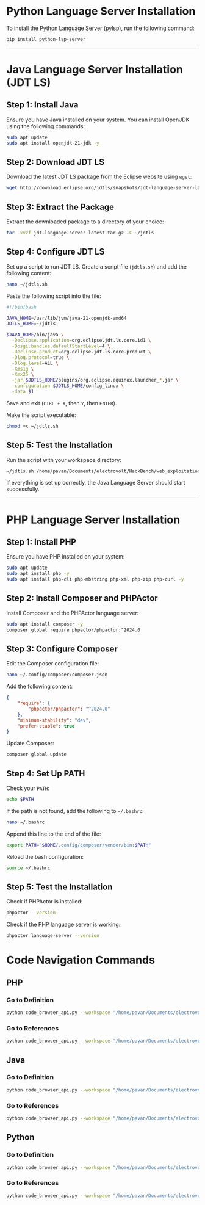 # Python Language Server Installation
To install the Python Language Server (pylsp), run the following command:

```sh
pip install python-lsp-server
```

---

# Java Language Server Installation (JDT LS)

## Step 1: Install Java
Ensure you have Java installed on your system. You can install OpenJDK using the following commands:

```sh
sudo apt update
sudo apt install openjdk-21-jdk -y
```

## Step 2: Download JDT LS
Download the latest JDT LS package from the Eclipse website using `wget`:

```sh
wget http://download.eclipse.org/jdtls/snapshots/jdt-language-server-latest.tar.gz
```

## Step 3: Extract the Package
Extract the downloaded package to a directory of your choice:

```sh
tar -xvzf jdt-language-server-latest.tar.gz -C ~/jdtls
```

## Step 4: Configure JDT LS
Set up a script to run JDT LS. Create a script file (`jdtls.sh`) and add the following content:

```sh
nano ~/jdtls.sh
```

Paste the following script into the file:

```sh
#!/bin/bash

JAVA_HOME=/usr/lib/jvm/java-21-openjdk-amd64
JDTLS_HOME=~/jdtls

$JAVA_HOME/bin/java \
  -Declipse.application=org.eclipse.jdt.ls.core.id1 \
  -Dosgi.bundles.defaultStartLevel=4 \
  -Declipse.product=org.eclipse.jdt.ls.core.product \
  -Dlog.protocol=true \
  -Dlog.level=ALL \
  -Xms1g \
  -Xmx2G \
  -jar $JDTLS_HOME/plugins/org.eclipse.equinox.launcher_*.jar \
  -configuration $JDTLS_HOME/config_linux \
  -data $1
```

Save and exit (`CTRL + X`, then `Y`, then `ENTER`).

Make the script executable:

```sh
chmod +x ~/jdtls.sh
```

## Step 5: Test the Installation
Run the script with your workspace directory:

```sh
~/jdtls.sh /home/pavan/Documents/electrovolt/HackBench/web_exploitation/EV-05/application
```

If everything is set up correctly, the Java Language Server should start successfully.

---

# PHP Language Server Installation

## Step 1: Install PHP
Ensure you have PHP installed on your system:

```sh
sudo apt update
sudo apt install php -y
sudo apt install php-cli php-mbstring php-xml php-zip php-curl -y
```

## Step 2: Install Composer and PHPActor
Install Composer and the PHPActor language server:

```sh
sudo apt install composer -y
composer global require phpactor/phpactor:^2024.0
```

## Step 3: Configure Composer
Edit the Composer configuration file:

```sh
nano ~/.config/composer/composer.json
```

Add the following content:

```json
{
    "require": {
        "phpactor/phpactor": "^2024.0"
    },
    "minimum-stability": "dev",
    "prefer-stable": true
}
```

Update Composer:

```sh
composer global update
```

## Step 4: Set Up PATH
Check your `PATH`:

```sh
echo $PATH
```

If the path is not found, add the following to `~/.bashrc`:

```sh
nano ~/.bashrc
```

Append this line to the end of the file:

```sh
export PATH="$HOME/.config/composer/vendor/bin:$PATH"
```

Reload the bash configuration:

```sh
source ~/.bashrc
```

## Step 5: Test the Installation
Check if PHPActor is installed:

```sh
phpactor --version
```

Check if the PHP language server is working:

```sh
phpactor language-server --version
```



# Code Navigation Commands

## PHP

### Go to Definition
```sh
python code_browser_api.py --workspace "/home/pavan/Documents/electrovolt/testing_langser (copy)/test/php_test/" goto_definition define_tables
```

### Go to References
```sh
python code_browser_api.py --workspace "/home/pavan/Documents/electrovolt/testing_langser (copy)/test/php_test/" goto_references define_tables
```

## Java

### Go to Definition
```sh
python code_browser_api.py --workspace "/home/pavan/Documents/electrovolt/testing_langser (copy)/test/java_test" goto_definition SocialMediaApplication
```

### Go to References
```sh
python code_browser_api.py --workspace "/home/pavan/Documents/electrovolt/testing_langser (copy)/test/java_test" goto_references SocialMediaApplication
```

## Python

### Go to Definition
```sh
python code_browser_api.py --workspace "/home/pavan/Documents/electrovolt/testing_langser (copy)/test/python_test" goto_definition detect_stance
```

### Go to References
```sh
python code_browser_api.py --workspace "/home/pavan/Documents/electrovolt/testing_langser (copy)/test/python_test" goto_references detect_stance
```



